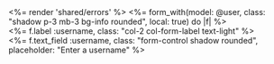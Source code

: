    <div class="row justify-content-center">
        <div class="col-10">
          <%= render 'shared/errors' %>
          <%= form_with(model: @user, class: "shadow p-3 mb-3 bg-info rounded", local: true) do |f| %>
          <div class="form-group row">
            <%= f.label :username, class: "col-2 col-form-label text-light" %>
          <div class="col-10">
            <%= f.text_field :username, class: "form-control shadow rounded", placeholder: "Enter a username" %>
          </div>
        </div>